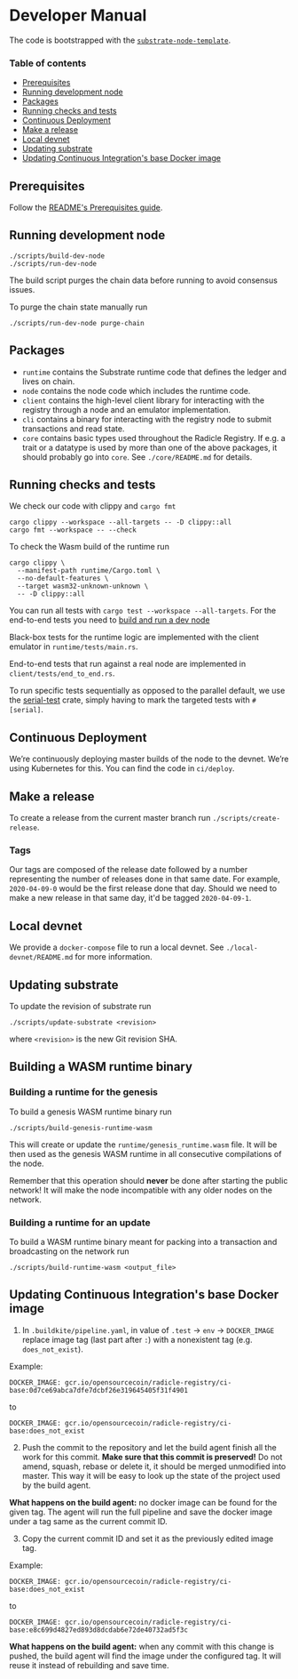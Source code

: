 Developer Manual
================

The code is bootstrapped with the [`substrate-node-template`][node-template].

[node-template]: https://github.com/substrate-developer-hub/substrate-node-template

### Table of contents

<!-- toc -->

- [Prerequisites](#prerequisites)
- [Running development node](#running-development-node)
- [Packages](#packages)
- [Running checks and tests](#running-checks-and-tests)
- [Continuous Deployment](#continuous-deployment)
- [Make a release](#make-a-release)
- [Local devnet](#local-devnet)
- [Updating substrate](#updating-substrate)
- [Updating Continuous Integration's base Docker image](#updating-continuous-integrations-base-docker-image)

<!-- tocstop -->

Prerequisites
-------------

Follow the [README's Prerequisites guide](README.md#prerequisites).


Running development node
------------------------

~~~
./scripts/build-dev-node
./scripts/run-dev-node
~~~

The build script purges the chain data before running to avoid consensus issues.

To purge the chain state manually run

~~~
./scripts/run-dev-node purge-chain
~~~


Packages
--------

* `runtime` contains the Substrate runtime code that defines the ledger and
  lives on chain.
* `node` contains the node code which includes the runtime code.
* `client` contains the high-level client library for interacting with the
  registry through a node and an emulator implementation.
* `cli` contains a binary for interacting with the registry node to submit
  transactions and read state.
* `core` contains basic types used throughout the Radicle Registry.
  If e.g. a trait or a datatype is used by more than one of the above packages,
  it should probably go into `core`. See `./core/README.md` for details.


Running checks and tests
------------------------

We check our code with clippy and `cargo fmt`
```
cargo clippy --workspace --all-targets -- -D clippy::all
cargo fmt --workspace -- --check
```

To check the Wasm build of the runtime run
```
cargo clippy \
  --manifest-path runtime/Cargo.toml \
  --no-default-features \
  --target wasm32-unknown-unknown \
  -- -D clippy::all
```

You can run all tests with `cargo test --workspace --all-targets`. For the
end-to-end tests you need to [build and run a dev
node](#running-development-node)

Black-box tests for the runtime logic are implemented with the client emulator
in `runtime/tests/main.rs`.

End-to-end tests that run against a real node are implemented in
`client/tests/end_to_end.rs`.

To run specific tests sequentially as opposed to the parallel default,
we use the [serial-test](https://crates.io/crates/serial_test) crate, simply
having to mark the targeted tests with `#[serial]`.

Continuous Deployment
---------------------

We’re continuously deploying master builds of the node to the devnet. We’re
using Kubernetes for this. You can find the code in `ci/deploy`.


Make a release
--------------

To create a release from the current master branch run `./scripts/create-release`.

### Tags

Our tags are composed of the release date followed by a number representing the
number of releases done in that same date. For example, `2020-04-09-0` would
be the first release done that day. Should we need to make a new release in
that same day, it'd be tagged `2020-04-09-1`.


Local devnet
------------

We provide a `docker-compose` file to run a local devnet. See
`./local-devnet/README.md` for more information.


Updating substrate
------------------

To update the revision of substrate run
~~~
./scripts/update-substrate <revision>
~~~
where `<revision>` is the new Git revision SHA.

Building a WASM runtime binary
------------------------------

### Building a runtime for the genesis

To build a genesis WASM runtime binary run
~~~
./scripts/build-genesis-runtime-wasm
~~~
This will create or update the `runtime/genesis_runtime.wasm` file.
It will be then used as the genesis WASM runtime in all consecutive compilations of the node.

Remember that this operation should **never** be done after starting the public network!
It will make the node incompatible with any older nodes on the network.

### Building a runtime for an update

To build a WASM runtime binary meant for packing into a transaction and broadcasting on the network run
~~~
./scripts/build-runtime-wasm <output_file>
~~~

Updating Continuous Integration's base Docker image
---------------------------------------------------

1. In `.buildkite/pipeline.yaml`, in value of `.test` -> `env` -> `DOCKER_IMAGE` replace image tag (last part after `:`) with a nonexistent tag (e.g. `does_not_exist`).

Example:
```
DOCKER_IMAGE: gcr.io/opensourcecoin/radicle-registry/ci-base:0d7ce69abca7dfe7dcbf26e319645405f31f4901
```
to
```
DOCKER_IMAGE: gcr.io/opensourcecoin/radicle-registry/ci-base:does_not_exist
```

2. Push the commit to the repository and let the build agent finish all the work for this commit. **Make sure that this commit is preserved!** Do not amend, squash, rebase or delete it, it should be merged unmodified into master. This way it will be easy to look up the state of the project used by the build agent.

**What happens on the build agent:** no docker image can be found for the given tag. The agent will run the full pipeline and save the docker image under a tag same as the current commit ID.

3. Copy the current commit ID and set it as the previously edited image tag.

Example:
```
DOCKER_IMAGE: gcr.io/opensourcecoin/radicle-registry/ci-base:does_not_exist
```
to
```
DOCKER_IMAGE: gcr.io/opensourcecoin/radicle-registry/ci-base:e8c699d4827ed893d8dcdab6e72de40732ad5f3c
```

**What happens on the build agent:** when any commit with this change is pushed, the build agent will find the image under the configured tag. It will reuse it instead of rebuilding and save time.

